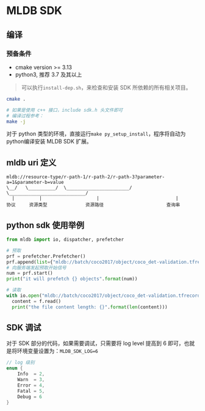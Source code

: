 # MLDB SDK

## 编译

### 预备条件

- cmake version >= 3.13
- python3, 推荐 3.7 及其以上

> 可以执行`install-dep.sh`，来检查和安装 SDK 所依赖的所有相关项目。

```bash
cmake .

# 如果是使用 c++ 接口，include sdk.h 头文件即可
# 编译过程参考：
make -j
```

对于 python 类型的环境，直接运行`make py_setup_install`，程序将自动为python编译安装 MLDB SDK 扩展。

## mldb uri 定义

```text
mldb://resource-type/r-path-1/r-path-2/r-path-3?parameter-a=1&parameter-b=value
\__/   \__________/  \_______________________/  \____________________________/
  |         |                    |                            |
协议     资源类型              资源路径                       查询串
```

## python sdk 使用举例

```python
from mldb import io, dispatcher, prefetcher

# 预取
prf = prefetcher.Prefetcher()
prf.append(list={"mldb://batch/coco2017/object/coco_det-validation.tfrecord-00005-of-00008", "mldb://batch/coco2017/object/coco_det-validation.tfrecord-00005-of-00008.idxs"})
# 向服务端发起预取开始信号
num = prf.start()
print("it will prefetch {} objects".format(num))

# 读取
with io.open("mldb://batch/coco2017/object/coco_det-validation.tfrecord-00005-of-00008") as f:
  content = f.read()
  print("the file content length: {}".format(len(content)))
```

## SDK 调试

对于 SDK 部分的代码，如果需要调试，只需要将 log level 提高到 6 即可，也就是将环境变量设置为：`MLDB_SDK_LOG=6`

```cpp
// log 级别
enum {
    Info  = 2,
    Warn  = 3,
    Error = 4,
    Fatal = 5,
    Debug = 6
}
```
